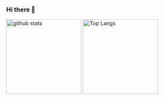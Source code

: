 ### Hi there 👋

<p align="left"> 
  <img alt="github stats" height="200px" src="https://github-readme-stats.vercel.app/api?username=tetta-pdnt&count_private=true&show_icons=true&hide_border=true&theme=dark" />
  <img alt="Top Langs" height="200px" src="https://github-readme-stats.vercel.app/api/top-langs/?username=tetta-pdnt&layout=donut&count_private=true&show_icons=true&hide_border=true&theme=dark" />
</p>

<!--
**tetta-pdnt/tetta-pdnt** is a ✨ _special_ ✨ repository because its `README.md` (this file) appears on your GitHub profile.

Here are some ideas to get you started:

- 🔭 I’m currently working on ...
- 🌱 I’m currently learning ...
- 👯 I’m looking to collaborate on ...
- 🤔 I’m looking for help with ...
- 💬 Ask me about ...
- 📫 How to reach me: ...
- 😄 Pronouns: ...
- ⚡ Fun fact: ...
-->
